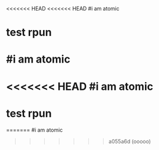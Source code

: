 <<<<<<< HEAD
<<<<<<< HEAD
#i am atomic
# test rpun
#i am atomic
=======
<<<<<<< HEAD
#i am atomic
=======
# test rpun
=======
#i am atomic
>>>>>>> a055a6d (ooooo)
